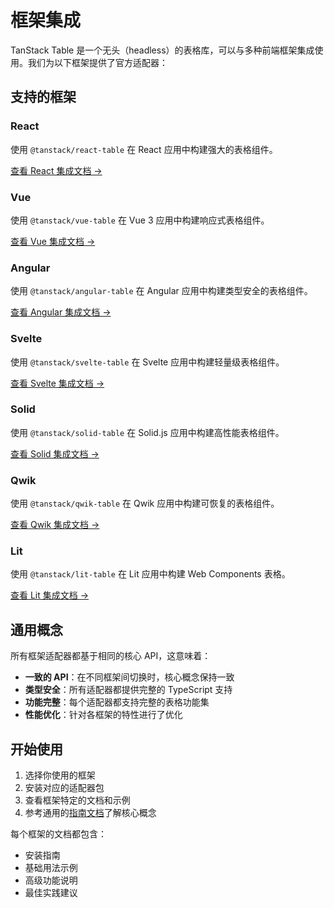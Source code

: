 # 框架集成

TanStack Table 是一个无头（headless）的表格库，可以与多种前端框架集成使用。我们为以下框架提供了官方适配器：

## 支持的框架

### React

使用 `@tanstack/react-table` 在 React 应用中构建强大的表格组件。

[查看 React 集成文档 →](./react/react-table)

### Vue

使用 `@tanstack/vue-table` 在 Vue 3 应用中构建响应式表格组件。

[查看 Vue 集成文档 →](./vue/vue-table)

### Angular

使用 `@tanstack/angular-table` 在 Angular 应用中构建类型安全的表格组件。

[查看 Angular 集成文档 →](./angular/angular-table)

### Svelte

使用 `@tanstack/svelte-table` 在 Svelte 应用中构建轻量级表格组件。

[查看 Svelte 集成文档 →](./svelte/svelte-table)

### Solid

使用 `@tanstack/solid-table` 在 Solid.js 应用中构建高性能表格组件。

[查看 Solid 集成文档 →](./solid/solid-table)

### Qwik

使用 `@tanstack/qwik-table` 在 Qwik 应用中构建可恢复的表格组件。

[查看 Qwik 集成文档 →](./qwik/qwik-table)

### Lit

使用 `@tanstack/lit-table` 在 Lit 应用中构建 Web Components 表格。

[查看 Lit 集成文档 →](./lit/lit-table)

## 通用概念

所有框架适配器都基于相同的核心 API，这意味着：

- **一致的 API**：在不同框架间切换时，核心概念保持一致
- **类型安全**：所有适配器都提供完整的 TypeScript 支持
- **功能完整**：每个适配器都支持完整的表格功能集
- **性能优化**：针对各框架的特性进行了优化

## 开始使用

1. 选择你使用的框架
2. 安装对应的适配器包
3. 查看框架特定的文档和示例
4. 参考通用的[指南文档](../guide/)了解核心概念

每个框架的文档都包含：
- 安装指南
- 基础用法示例
- 高级功能说明
- 最佳实践建议
